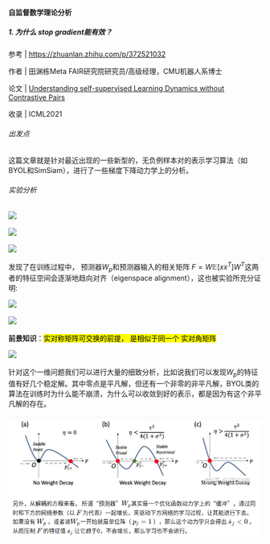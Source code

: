 #### 自监督数学理论分析

##### 1. 为什么 stop gradient能有效？

参考 | https://zhuanlan.zhihu.com/p/372521032

作者 | 田渊栋Meta FAIR研究院研究员/高级经理，CMU机器人系博士

论文 | [Understanding self-supervised Learning Dynamics without Contrastive Pairs](https://arxiv.org/pdf/2102.06810)

收录 | ICML2021

###### 出发点

这篇文章就是针对最近出现的一些新型的，无负例样本对的表示学习算法（如BYOL和SimSiam），进行了一些梯度下降动力学上的分析。

###### 实验分析

![](https://pic1.zhimg.com/80/v2-bda2a3751fd4dc1b20ad1f096f7daf98_720w.jpg)

![](https://pic2.zhimg.com/80/v2-816b8f937da896b8cd24ba8edd595f2d_720w.jpg)

![](https://pic2.zhimg.com/80/v2-e32b6cb32c42db9ecbfb552b97fb6e1d_720w.jpg)

发现了在训练过程中， 预测器$W_p$和预测器输入的相关矩阵 $F=W\mathbb{E} [xx^T]W^T$这两者的特征空间会逐渐地趋向对齐（eigenspace alignment），这也被实验所充分证明:

![](https://pic2.zhimg.com/80/v2-6a1d5a982ecedc180726b64c97ada759_720w.jpg)

![](https://pic4.zhimg.com/80/v2-6fd0fd8c5b784c0fa3fa107ba8c04e6b_720w.jpg)

**前景知识**：<mark>实对称矩阵可交换的前提， 是相似于同一个 实对角矩阵 </mark>

![](https://pic4.zhimg.com/80/v2-a434b0a586ee37c993bc00dfddf98827_720w.jpg)

针对这个一维问题我们可以进行大量的细致分析，比如说我们可以发现$W_p$的特征值有好几个稳定解。其中零点是平凡解，但还有一个非零的非平凡解，BYOL类的算法在训练时为什么能不崩溃，为什么可以收敛到好的表示，都是因为有这个非平凡解的存在。

![](assets/2022-08-05-14-26-04-2022-08-05%2014-25-49%20的屏幕截图.png)

